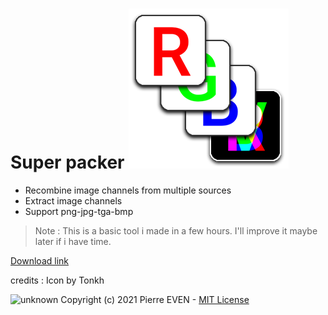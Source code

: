 # Super packer ![icon](icon.png)

- Recombine image channels from multiple sources
- Extract image channels
- Support png-jpg-tga-bmp

> Note : This is a basic tool i made in a few hours. I'll improve it maybe later if i have time.

[Download link](https://github.com/PierreEVEN/SuperPacker/releases)

credits : Icon by Tonkh

![unknown](https://user-images.githubusercontent.com/24438631/112617524-5c652a00-8e25-11eb-9146-f786aed0b63c.png)
Copyright (c) 2021 Pierre EVEN - [MIT License](LICENSE)
